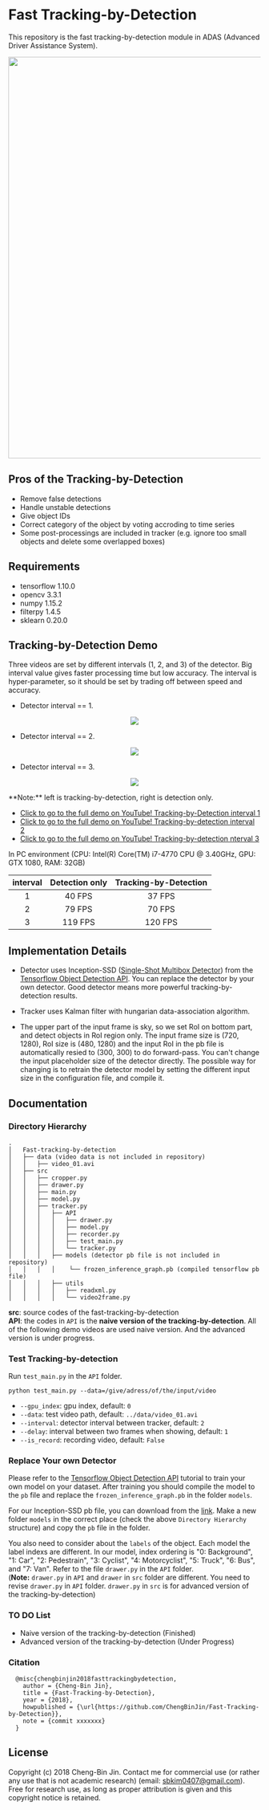 # Fast Tracking-by-Detection
This repository is the fast tracking-by-detection module in ADAS (Advanced Driver Assistance System).   

<p align="center">
<img src="https://user-images.githubusercontent.com/37034031/49984460-89baa080-ffab-11e8-8b5c-50007524d5bd.png" width=800>
</p>

## Pros of the Tracking-by-Detection
- Remove false detections
- Handle unstable detections
- Give object IDs
- Correct category of the object by voting accroding to time series
- Some post-processings are included in tracker (e.g. ignore too small objects and delete some overlapped boxes)  

## Requirements
- tensorflow 1.10.0
- opencv 3.3.1
- numpy 1.15.2
- filterpy 1.4.5
- sklearn 0.20.0

## Tracking-by-Detection Demo
Three videos are set by different intervals (1, 2, and 3) of the detector. Big interval value gives faster processing time but low accuracy. The interval is hyper-parameter, so it should be set by trading off between speed and accuracy.   

- Detector interval == 1.
<p align = 'center'>
  <a href = 'https://www.youtube.com/watch?v=EJkdIyk8JxY'>
    <img src = 'https://user-images.githubusercontent.com/37034031/49987504-d35cb880-ffb6-11e8-9ea2-4c7d5130c84b.gif'>
  </a>
</p>

- Detector interval == 2.
<p align = 'center'>
  <a href = 'https://www.youtube.com/watch?v=e1ig3GEzuJo&t=9s'>
    <img src = 'https://user-images.githubusercontent.com/37034031/49987601-2df61480-ffb7-11e8-9de9-0d43e16a2553.gif'>
  </a>
</p>

- Detector interval == 3.
<p align = 'center'>
  <a href = 'https://www.youtube.com/watch?v=Cinq8BE-eqY&feature=youtu.be'>
    <img src = 'https://user-images.githubusercontent.com/37034031/49987818-0489b880-ffb8-11e8-99bd-c4863f09e5e4.gif'>
  </a>
</p>  
**Note:** left is tracking-by-detection, right is detection only.  

- [Click to go to the full demo on YouTube! Tracking-by-Detection interval 1](https://www.youtube.com/watch?v=EJkdIyk8JxY)  
- [Click to go to the full demo on YouTube! Tracking-by-detection interval 2](https://www.youtube.com/watch?v=e1ig3GEzuJo&t=9s)  
- [Click to go to the full demo on YouTube! Tracking-by-detection nterval 3](https://www.youtube.com/watch?v=Cinq8BE-eqY&feature=youtu.be) 

In PC environment (CPU: Intel(R) Core(TM) i7-4770 CPU @ 3.40GHz, GPU: GTX 1080, RAM: 32GB)  

| interval | Detection only | Tracking-by-Detection |
|  :---:   |      :---:     |         :---:         |
|    1     |     40 FPS     |        37 FPS         |
|    2     |     79 FPS     |        70 FPS         |
|    3     |    119 FPS     |       120 FPS         |

## Implementation Details
- Detector uses Inception-SSD ([Single-Shot Multibox Detector](https://arxiv.org/pdf/1512.02325.pdf)) from the [Tensorflow Object Detection API](https://github.com/tensorflow/models/tree/master/research/object_detection). You can replace the detector by your own detector. Good detector means more powerful tracking-by-detection results.  

- Tracker uses Kalman filter with hungarian data-association algorithm.  

- The upper part of the input frame is sky, so we set RoI on bottom part, and detect objects in RoI region only. The input frame size is (720, 1280), RoI size is (480, 1280) and the input RoI in the pb file is automatically resied to (300, 300) to do forward-pass. You can't change the input placeholder size of the detector directly. The possible way for changing is to retrain the detector model by setting the different input size in the configuration file, and compile it.

## Documentation
### Directory Hierarchy
``` 
.
│   Fast-tracking-by-detection
│   ├── data (video data is not included in repository)
│   │   ├── video_01.avi 
│   ├── src
│   │   ├── cropper.py
│   │   ├── drawer.py
│   │   ├── main.py
│   │   ├── model.py
│   │   ├── tracker.py
│   │   │   ├── API
│   │   │   │   ├── drawer.py
│   │   │   │   ├── model.py
│   │   │   │   ├── recorder.py
│   │   │   │   ├── test_main.py
│   │   │   │   └── tracker.py
│   │   │   ├── models (detector pb file is not included in repository)
│   │   │   │    └── frozen_inference_graph.pb (compiled tensorflow pb file)
│   │   │   ├── utils
│   │   │   │   ├── readxml.py
│   │   │   │   └── video2frame.py
```  
**src**: source codes of the fast-tracking-by-detection  
**API**: the codes in `API` is the **naive version of the tracking-by-detection**. All of the following demo videos are used naive version. And the advanced version is under progress.

### Test Tracking-by-detection  
Run `test_main.py` in the `API` folder.  

```
python test_main.py --data=/give/adress/of/the/input/video
```  
- `--gpu_index`: gpu index, default: `0`  
- `--data`: test video path, default: `../data/video_01.avi`  
- `--interval`: detector interval between tracker, default: `2`  
- `--delay`: interval between two frames when showing, default: `1`  
- `--is_record`: recording video, default: `False`  

### Replace Your own Detector
Please refer to the [Tensorflow Object Detection API](https://github.com/tensorflow/models/tree/master/research/object_detection) tutorial to train your own model on your dataset. After training you should compile the model to the `pb` file and replace the `frozen_inference_graph.pb` in the folder `models`.  

For our Inception-SSD pb file, you can download from the [link](https://www.dropbox.com/sh/76pr9usl8jyq6ni/AAARnYKFI-zqaK0TzGSE6fNMa?dl=0). Make a new folder `models` in the correct place (check the above `Directory Hierarchy` structure) and copy the `pb` file in the folder.

You also need to consider about the `labels` of the object. Each model the label indexs are different. In our model, index ordering is "0: Background", "1: Car", "2: Pedestrain", "3: Cyclist", "4: Motorcyclist", "5: Truck", "6: Bus", and "7: Van". Refer to the file `drawer.py` in the `API` folder.  
(**Note:** `drawer.py` in `API` and `drawer` in `src` folder are different. You need to revise `drawer.py` in `API` folder. `drawer.py` in `src` is for advanced version of the tracking-by-detection)

### TO DO List
- Naive version of the tracking-by-detection (Finished)
- Advanced version of the tracking-by-detection (Under Progress)

### Citation
```
  @misc{chengbinjin2018fasttrackingbydetection,
    author = {Cheng-Bin Jin},
    title = {Fast-Tracking-by-Detection},
    year = {2018},
    howpublished = {\url{https://github.com/ChengBinJin/Fast-Tracking-by-Detection}},
    note = {commit xxxxxxx}
  }
```  

## License
Copyright (c) 2018 Cheng-Bin Jin. Contact me for commercial use (or rather any use that is not academic research) (email: sbkim0407@gmail.com). Free for research use, as long as proper attribution is given and this copyright notice is retained.
